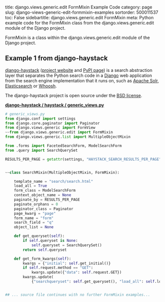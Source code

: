 title: django.views.generic.edit FormMixin Example Code
category: page
slug: django-views-generic-edit-formmixin-examples
sortorder: 500011537
toc: False
sidebartitle: django.views.generic.edit FormMixin
meta: Python example code for the FormMixin class from the django.views.generic.edit module of the Django project.


FormMixin is a class within the django.views.generic.edit module of the Django project.


## Example 1 from django-haystack
[django-haystack](https://github.com/django-haystack/django-haystack)
([project website](http://haystacksearch.org/) and
[PyPI page](https://pypi.org/project/django-haystack/))
is a search abstraction layer that separates the Python search code
in a [Django](/django.html) web application from the search engine
implementation that it runs on, such as
[Apache Solr](http://lucene.apache.org/solr/),
[Elasticsearch](https://www.elastic.co/)
or [Whoosh](https://whoosh.readthedocs.io/en/latest/intro.html).

The django-haystack project is open source under the
[BSD license](https://github.com/django-haystack/django-haystack/blob/master/LICENSE).

[**django-haystack / haystack / generic_views.py**](https://github.com/django-haystack/django-haystack/blob/master/haystack/./generic_views.py)

```python
# generic_views.py
from django.conf import settings
from django.core.paginator import Paginator
from django.views.generic import FormView
~~from django.views.generic.edit import FormMixin
from django.views.generic.list import MultipleObjectMixin

from .forms import FacetedSearchForm, ModelSearchForm
from .query import SearchQuerySet

RESULTS_PER_PAGE = getattr(settings, "HAYSTACK_SEARCH_RESULTS_PER_PAGE", 20)


~~class SearchMixin(MultipleObjectMixin, FormMixin):

    template_name = "search/search.html"
    load_all = True
    form_class = ModelSearchForm
    context_object_name = None
    paginate_by = RESULTS_PER_PAGE
    paginate_orphans = 0
    paginator_class = Paginator
    page_kwarg = "page"
    form_name = "form"
    search_field = "q"
    object_list = None

    def get_queryset(self):
        if self.queryset is None:
            self.queryset = SearchQuerySet()
        return self.queryset

    def get_form_kwargs(self):
        kwargs = {"initial": self.get_initial()}
        if self.request.method == "GET":
            kwargs.update({"data": self.request.GET})
        kwargs.update(
            {"searchqueryset": self.get_queryset(), "load_all": self.load_all}


## ... source file continues with no further FormMixin examples...

```

